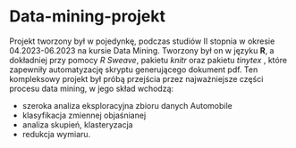 # Data-mining-projekt

Projekt tworzony był w pojedynkę, podczas studiów II stopnia w okresie 04.2023-06.2023 na kursie Data Mining. Tworzony był on w języku **R**, a dokładniej przy pomocy *R Sweave*, pakietu *knitr* oraz pakietu *tinytex* , które zapewniły automatyzację skryptu generującego dokument pdf.  Ten kompleksowy projekt był próbą przejścia przez najważniejsze części procesu data mining, w jego skład wchodzą:
- szeroka analiza eksploracyjna zbioru danych Automobile
- klasyfikacja zmiennej objaśnianej
- analiza skupień, klasteryzacja
- redukcja wymiaru.
